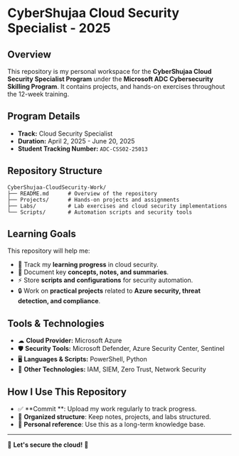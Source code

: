 # CyberShujaa Cloud Security Specialist - 2025

## Overview
This repository is my personal workspace for the **CyberShujaa Cloud Security Specialist Program** under the **Microsoft ADC Cybersecurity Skilling Program**. It contains projects, and hands-on exercises throughout the 12-week training.

## Program Details
- **Track:** Cloud Security Specialist  
- **Duration:** April 2, 2025 - June 20, 2025  
- **Student Tracking Number:** `ADC-CSS02-25013`

## Repository Structure
```
CyberShujaa-CloudSecurity-Work/
├── README.md      # Overview of the repository
├── Projects/      # Hands-on projects and assignments
├── Labs/          # Lab exercises and cloud security implementations
└── Scripts/       # Automation scripts and security tools
```

## Learning Goals
This repository will help me:
- 📌 Track my **learning progress** in cloud security.
- 📝 Document key **concepts, notes, and summaries**.
- ⚡ Store **scripts and configurations** for security automation.
- 🔒 Work on **practical projects** related to **Azure security, threat detection, and compliance**.

## Tools & Technologies
- ☁ **Cloud Provider:** Microsoft Azure  
- 🛡 **Security Tools:** Microsoft Defender, Azure Security Center, Sentinel  
- 🖥 **Languages & Scripts:** PowerShell, Python  
- 🔐 **Other Technologies:** IAM, SIEM, Zero Trust, Network Security  

## How I Use This Repository
- ✅ **Commit **: Upload my work regularly to track progress.
- 📂 **Organized structure**: Keep notes, projects, and labs structured.
- 📖 **Personal reference**: Use this as a long-term knowledge base.
---

🚀 **Let's secure the cloud!** 🔐

